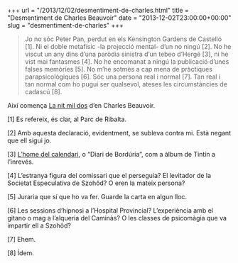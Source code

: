 +++
url = "/2013/12/02/desmentiment-de-charles.html"
title = "Desmentiment de Charles Beauvoir"
date = "2013-12-02T23:00:00+00:00"
slug = "desmentiment-de-charles"
+++

> Jo no sóc Peter Pan, perdut en els Kensington Gardens de Castelló [1]. Ni el doble metafísic -la projecció mental- d’un no ningú [2]. No he viscut un any dins d’una paròdia sinistra d’un tebeo d’Hergé [3], ni he vist mai fantasmes [4]. No he encomanat a ningú la publicació d’unes falses memòries [5]. No m’he sotmès a cap mena de pràctiques parapsicològiques [6]. Sóc una persona real i normal [7]. Tan real i tan normal com ho pugui ser qualsevol, ateses les circumstàncies de cadascú [8].

Així comença [La nit mil dos](/llibres/lanitmildos/) d’en Charles Beauvoir.

[1] Es refereix, és clar, al Parc de Ribalta.

[2] Amb aquesta declaració, evidentment, se subleva contra mi. Està negant que ell sigui jo.

[3] [L’home del calendari](/llibres/parentesi), o “Diari de Bordúria”, com a àlbum de Tintín a l’inrevés.

[4] L’estranya figura del comissari que el perseguia? El levitador de la Societat Especulativa de Szohôd? O eren la mateix persona?

[5] Juraria que sí que ho va fer. Guarde la carta en algun lloc.

[6] Les sessions d’hipnosi a l’Hospital Provincial? L’experiència amb el gitano o mag a l’alqueria del Caminàs? O les classes de psicomàgia que va impartir ell a Szohôd?

[7] Ehem.

[8] Ídem.

